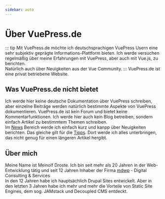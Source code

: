 ```yaml
---
sidebar: auto
---
```


# Über VuePress.de
::: tip
Mit VuePress.de möchte ich deutschsprachigen VuePress Usern eine sehr subjektiv geprägte Informations-Plattform bieten. Ich werde versuchen regelmäßig über meine Erfahrungen mit VuePress, aber auch mit Vue.js, zu berichten.  
Natürlich auch über Neuigkeiten aus der Vue Community.
:::
VuePress.de ist eine privat betriebene Website.

## Was VuePress.de nicht bietet
Ich werde hier keine deutsche Dokumentation über VuePress schreiben, aber einzelne Beiträge werden natürlich bestimmte Aspekte von VuePress dokumentieren.
VuePress.de ist kein Forum und bietet keine Kommentarfunktionen. Ich werde hier auch kein Blog betreiben, sondern einfach Artikel zu bestimmtem Themen schreiben.  
Im [News](/news/) Bereich werde ich einfach kurz und kanpp über Neuigkeiten berichten. Das gleiche gilt für die [Tipps](/tipps). Dort werde ich alles unterbringen, das nicht genug für einen längeren Artikel hergibt.

## Über mich
Meine Name ist Meinolf Droste. Ich bin seit mehr als 20 Jahren in der Web-Entwicklung tätig und seit 12 Jahren Inhaber der Firma [mdwp](https://mdwp.de) - Digital Consulting & Services  
In den 12 Jahren habe ich hauptsächlich Drupal Sites entwickelt. Aber in den letzten 3 Jahren habe ich mehr und mehr die Vorteile von Static Site Engines, dem sog. JAMstack und Decoupled CMS entdeckt.